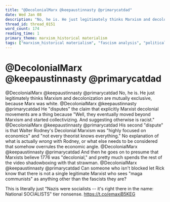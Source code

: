 ```yaml
---
title: "@DecolonialMarx @keepaustinnasty @primarycatdad"
date: Wed Jan 08
description: "No, he is. He just legitimately thinks Marxism and decolonization are mutually exclusive, because Marx was white."
thread_id: thread_0151
word_count: 174
reading_time: 1
primary_theme: marxism_historical materialism
tags: ["marxism_historical materialism", "fascism analysis", "political economy", "imperialism_colonialism", "organizational theory"]
---
```


# @DecolonialMarx @keepaustinnasty @primarycatdad

@DecolonialMarx @keepaustinnasty @primarycatdad No, he is. He just legitimately thinks Marxism and decolonization are mutually exclusive, because Marx was white. @DecolonialMarx @keepaustinnasty @primarycatdad He "disputes" the claim that explicitly Marxist decolonial movements are a thing because "Well, they eventually moved beyond Marxism and started collectivizing. And suggesting otherwise is racist." @DecolonialMarx @keepaustinnasty @primarycatdad His second "dispute" is that Walter Rodney's Decolonial Marxism was "highly focused on economics" and "not every theorist knows everything." No explanation of what is actually *wrong* with Rodney, or what else needs to be considered that somehow overrules the economic angle. @DecolonialMarx @keepaustinnasty @primarycatdad And then he goes on to presume that Marxists believe 1776 was "decolonial," and pretty much spends the rest of the video shadowboxing with that strawman. @DecolonialMarx @keepaustinnasty @primarycatdad Can someone who isn't blocked let Rick know that there is not a single legitimate Marxist who sees "maga communists" as anything other than the fascists they are?

This is literally just "Nazis were socialists -- it's right there in the name: National SOCIALISTS" tier nonsense. https://t.co/emaxjB5KEG